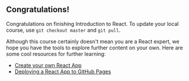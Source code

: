 ## Congratulations!

Congratulations on finishing Introduction to React. To update your local course, use `git checkout master` and `git pull`.

Although this course certainly doesn't mean you are a React expert, we hope you have the tools to explore further content on your own. Here are some cool resources for further learning:

- [Create your own React App](https://facebook.github.io/create-react-app/docs/getting-started)
- [Deploying a React App to GitHub Pages](https://codeburst.io/deploy-react-to-github-pages-to-create-an-amazing-website-42d8b09cd4d)